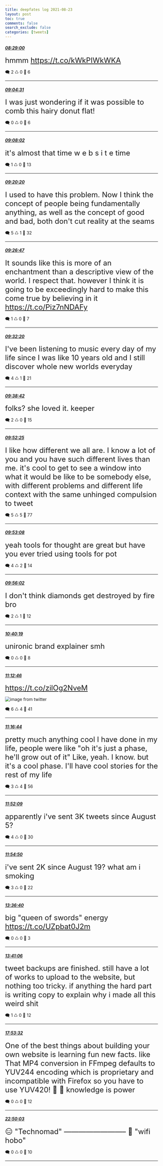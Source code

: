 ```yaml
---
title: deepfates log 2021-08-23
layout: post
toc: true
comments: false
search_exclude: false
categories: [tweets]
---
```



#### <a href = "https://twitter.com/deepfates/status/1429812925909241863">*08:29:00*</a>

<font size="5">hmmm   https://t.co/kWkPIWkWKA</font>



🗨️ 2 ♺ 0 🤍  6   

---
    
#### <a href = "https://twitter.com/deepfates/status/1429821860573638663">*09:04:31*</a>

<font size="5">I was just wondering if it was possible to comb this hairy donut flat!</font>



🗨️ 0 ♺ 0 🤍  6   

---
    
#### <a href = "https://twitter.com/deepfates/status/1429822746079289344">*09:08:02*</a>

<font size="5">it's almost that time  w e b s i t e time</font>



🗨️ 1 ♺ 0 🤍  13   

---
    
#### <a href = "https://twitter.com/deepfates/status/1429825842817900544">*09:20:20*</a>

<font size="5">I used to have this problem. Now I think the concept of people being fundamentally anything, as well as the concept of good and bad, both don't cut reality at the seams</font>



🗨️ 5 ♺ 1 🤍  32   

---
    
#### <a href = "https://twitter.com/deepfates/status/1429827467162701829">*09:26:47*</a>

<font size="5">It sounds like this is more of an enchantment than a descriptive view of the world. I respect that. however I think it is going to be exceedingly hard to make this come true by believing in it   https://t.co/Piz7nNDAFy</font>



🗨️ 1 ♺ 0 🤍  7   

---
    
#### <a href = "https://twitter.com/deepfates/status/1429828863920467977">*09:32:20*</a>

<font size="5">I've been listening to music every day of my life since I was like 10 years old and I still discover whole new worlds everyday</font>



🗨️ 4 ♺ 1 🤍  21   

---
    
#### <a href = "https://twitter.com/deepfates/status/1429830467071533060">*09:38:42*</a>

<font size="5">folks? she loved it. keeper</font>



🗨️ 2 ♺ 0 🤍  15   

---
    
#### <a href = "https://twitter.com/deepfates/status/1429833918597922817">*09:52:25*</a>

<font size="5">I like how different we all are. I know a lot of you and you have such different lives than me.   it's cool to get to see a window into what it would be like to be somebody else, with different problems and different life context with the same unhinged compulsion to tweet</font>



🗨️ 5 ♺ 5 🤍  77   

---
    
#### <a href = "https://twitter.com/deepfates/status/1429834098617450507">*09:53:08*</a>

<font size="5">yeah tools for thought are great but have you ever tried using tools for pot</font>



🗨️ 4 ♺ 2 🤍  14   

---
    
#### <a href = "https://twitter.com/deepfates/status/1429834828883451912">*09:56:02*</a>

<font size="5">I don't think diamonds get destroyed by fire bro</font>



🗨️ 2 ♺ 1 🤍  12   

---
    
#### <a href = "https://twitter.com/deepfates/status/1429845971412955142">*10:40:19*</a>

<font size="5">unironic brand explainer smh</font>



🗨️ 0 ♺ 0 🤍  8   

---
    
#### <a href = "https://twitter.com/deepfates/status/1429854137282297861">*11:12:46*</a>

<font size="5"> https://t.co/zilOg2NveM</font>

![image from twitter](/./images/E9fcwq2VIBMmdTo.jpg)


🗨️ 6 ♺ 4 🤍  41   

---
    
#### <a href = "https://twitter.com/deepfates/status/1429855135073673218">*11:16:44*</a>

<font size="5">pretty much anything cool I have done in my life, people were like "oh it's just a phase, he'll grow out of it"  Like, yeah. I know. but it's a cool phase. I'll have cool stories for the rest of my life</font>



🗨️ 3 ♺ 4 🤍  56   

---
    
#### <a href = "https://twitter.com/deepfates/status/1429864047231467520">*11:52:09*</a>

<font size="5">apparently i've sent 3K tweets since August 5?</font>



🗨️ 4 ♺ 0 🤍  30   

---
    
#### <a href = "https://twitter.com/deepfates/status/1429864722841542657">*11:54:50*</a>

<font size="5">i've sent 2K since August 19? what am i smoking</font>



🗨️ 3 ♺ 0 🤍  22   

---
    
#### <a href = "https://twitter.com/deepfates/status/1429890352412971048">*13:36:40*</a>

<font size="5">big "queen of swords" energy   https://t.co/UZpbat0J2m</font>



🗨️ 0 ♺ 0 🤍  3   

---
    
#### <a href = "https://twitter.com/deepfates/status/1429891467988783127">*13:41:06*</a>

<font size="5">tweet backups are finished. still have a lot of works to upload to the website, but nothing too tricky. if anything the hard part is writing copy to explain why i made all this weird shit</font>



🗨️ 1 ♺ 0 🤍  12   

---
    
#### <a href = "https://twitter.com/deepfates/status/1429954995013648385">*17:53:32*</a>

<font size="5">One of the best things about building your own website is learning fun new facts. like That MP4 conversion in FFmpeg defaults to YUV244 encoding which is proprietary and incompatible with Firefox so you have to use YUV420! 🤗  🌈 knowledge is power</font>



🗨️ 0 ♺ 0 🤍  12   

---
    
#### <a href = "https://twitter.com/deepfates/status/1430029614634520576">*22:50:03*</a>

<font size="5">😑   "Technomad" ————————– 🤩    "wifi hobo"</font>



🗨️ 0 ♺ 0 🤍  10   

---
    
            
